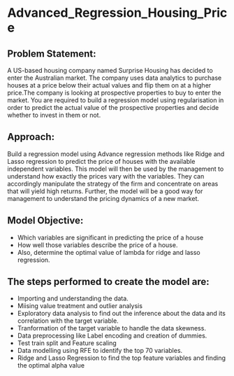 # Advanced_Regression_Housing_Price

## Problem Statement:
A US-based housing company named Surprise Housing has decided to enter the Australian market. The company uses data analytics to purchase houses at a price below their actual values and flip them on at a higher price.The company is looking at prospective properties to buy to enter the market. You are required to build a regression model using regularisation in order to predict the actual value of the prospective properties and decide whether to invest in them or not.

## Approach:
Build a regression model using Advance regression methods like Ridge and Lasso regression to predict the price of houses with the available independent variables. This model will then be used by the management to understand how exactly the prices vary with the variables. They can accordingly manipulate the strategy of the firm and concentrate on areas that will yield high returns. Further, the model will be a good way for management to understand the pricing dynamics of a new market.

## Model Objective:
* Which variables are significant in predicting the price of a house
* How well those variables describe the price of a house.
* Also, determine the optimal value of lambda for ridge and lasso regression.

## The steps performed to create the model are:
* Importing and understanding the data.
* Miising value treatment and outlier analysis
* Exploratory data analysis to find out the inference about the data and its correlation with the target variable.
* Tranformation of the target variable to handle the data skewness.
* Data preprocessing like Label encoding and creation of dummies.
* Test train split and Feature scaling
* Data modelling using RFE to identify the top 70 variables.
* Ridge and Lasso Regression to find the top feature variables and finding the optimal alpha value
